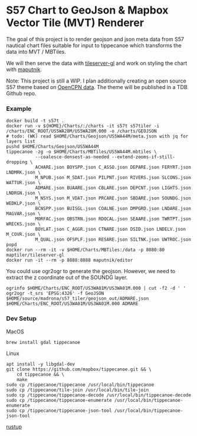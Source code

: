 # S57 Chart to GeoJson & Mapbox Vector Tile (MVT) Renderer

The goal of this project is to render geojson and json meta data from S57 nautical chart files suitable for input to 
tippecanoe which transforms the data into MVT / MBTiles.

We will then serve the data with [tileserver-gl](https://github.com/maptiler/tileserver-gl) and work on styling the chart
with [maputnik](https://github.com/maputnik/editor/wiki).

Note: This project is still a WIP. I plan additionally creating an open source S57 theme based on 
[OpenCPN data](https://raw.githubusercontent.com/OpenCPN/OpenCPN/master/data/s57data/chartsymbols.xml). The theme will
be published in a TDB Github repo.

### Example

```shell script
docker build -t s57t .
docker run -v ${HOME}/Charts/:/charts -it s57t s57tiler -i /charts/ENC_ROOT/US5WA28M/US5WA28M.000 -o /charts/GEOJSON
# todo: (WK) read $HOME/Charts/Geojson/US5WA44M/meta.json with jq for layers list
pushd $HOME/Charts/Geojson/US5WA44M
tippecanoe -zg -o $HOME/Charts/MBTiles/US5WA44M.mbtiles \
           --coalesce-densest-as-needed --extend-zooms-if-still-dropping \
           ACHARE.json BOYSPP.json C_ASSO.json DEPARE.json FERYRT.json LNDMRK.json \
           M_NPUB.json M_SDAT.json PILPNT.json RIVERS.json SLCONS.json WATTUR.json \
           ADMARE.json BUAARE.json CBLARE.json DEPCNT.json LIGHTS.json LNDRGN.json \
           M_NSYS.json M_VDAT.json PRCARE.json SBDARE.json SOUNDG.json WEDKLP.json \
           BCNSPP.json BUISGL.json COALNE.json DMPGRD.json LNDARE.json MAGVAR.json \
           MORFAC.json OBSTRN.json RDOCAL.json SEAARE.json TWRTPT.json WRECKS.json \
           BOYLAT.json C_AGGR.json CTNARE.json DSID.json LNDELV.json M_COVR.json \
           M_QUAL.json OFSPLF.json RESARE.json SILTNK.json UWTROC.json
popd
docker run --rm -it -v $HOME/Charts/MBTiles:/data -p 8080:80 maptiler/tileserver-gl
docker run -it --rm -p 8888:8888 maputnik/editor
```

You could use ogr2ogr to generate the geojson. However, we need to extract the z coordinate out of the SOUNDG layer.
```shell script
ogrinfo $HOME/Charts/ENC_ROOT/US3WA01M/US3WA01M.000 | cut -f2 -d ' '
ogr2ogr -t_srs 'EPSG:4326' -f GeoJSON $HOME/source/madrona/s57_tiler/geojson_out/ADMARE.json $HOME/Charts/ENC_ROOT/US3WA01M/US3WA01M.000 ADMARE
```

###  Dev Setup

MacOS
```shell script
brew install gdal tippecanoe
```

Linux
```shell script
apt install -y libgdal-dev
git clone https://github.com/mapbox/tippecanoe.git && \
    cd tippecanoe && \
    make
sudo cp /tippecanoe/tippecanoe /usr/local/bin/tippecanoe
sudo cp /tippecanoe/tile-join /usr/local/bin/tile-join
sudo cp /tippecanoe/tippecanoe-decode /usr/local/bin/tippecanoe-decode
sudo cp /tippecanoe/tippecanoe-enumerate /usr/local/bin/tippecanoe-enumerate
sudo cp /tippecanoe/tippecanoe-json-tool /usr/local/bin/tippecanoe-json-tool
```

[rustup](https://rustup.rs/)

